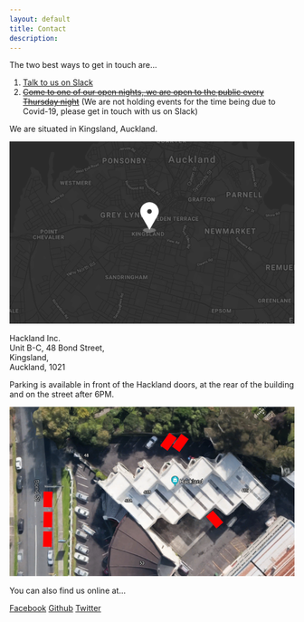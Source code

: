 ```yaml
---
layout: default
title: Contact
description: 
---
```


The two best ways to get in touch are...

1. [Talk to us on Slack](https://join.slack.com/t/hakland/shared_invite/zt-2fqramvm-UY8p_R49~Q1EKQfYgzcjKA)
2. <del>[Come to one of our open nights, we are open to the public every Thursday night](https://www.facebook.com/pg/AuckHackspace/events/)</del> (We are not holding events for the time being due to Covid-19, please get in touch with us on Slack)

We are situated in Kingsland, Auckland.

<div class="tool">
<img class="tool-pic" src="/public/images/map.png"/>
    <div class="tool-description">
        <p>
            Hackland Inc. <br>
            Unit B-C, 48 Bond Street,<br>
            Kingsland,<br>
            Auckland, 1021
        </p>
    </div>
</div>

Parking is available in front of the Hackland doors, at the rear of the building and on the street after 6PM.

<img class="tool-pic" src="/public/images/parking.png"/>


You can also find us online at...

<div class="links">
    <a class="button" href="https://facebook.com/AuckHackspace/"><i class="fa fa-facebook fa-fw"></i> Facebook</a>
    <a class="button" href="https://github.com/HakLand/"><i class="fa fa-github fa-fw"></i> Github</a>
    <a class="button" href="https://twitter.com/AKL_Hackspace/"><i class="fa fa-twitter fa-fw"></i> Twitter</a>
</div>


